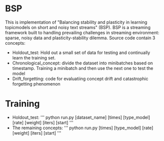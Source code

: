 # BSP
This is implementation of "Balancing stability and plasticity in learning topicmodels on short and noisy text streams" (BSP). BSP is a streaming framework built to handling prevailing challenges in streaming environment: sparse, noisy data and plasticity-stability dilemma. Source code contain 3 concepts:
- Holdout_test: Hold out a small set of data for testing and continually learn the training set.
- Chronological_concept: divide the dataset into minibatches based on timestamp. Training a minibatch and then use the next one to test the model
- Drift_forgetting: code for evaluatiing concept drift and catastrophic forgetting phenomenon

# Training
- Holdout_test:
'''
python run.py [dataset_name] [times] [type_model] [rate] [weight] [iters] [start]
'''
- The remaining concepts:
'''
python run.py [times] [type_model] [rate] [weight] [iters] [start]
'''

